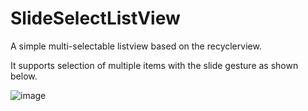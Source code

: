 # SlideSelectListView

A simple multi-selectable listview based on the recyclerview.

It supports selection of multiple items with the slide gesture as shown below.

![image](https://github.com/MWang1991/SlideSelectListView/blob/master/Demo.gif ) 

